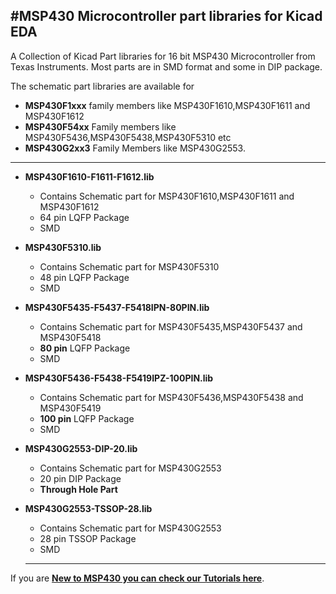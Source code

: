 #MSP430 Microcontroller part libraries for Kicad EDA
-----------------------------------------------------------------------------------------------
A Collection of Kicad Part libraries for 16 bit MSP430 Microcontroller from Texas Instruments.
Most parts are in SMD format and some in DIP package.

The schematic part libraries are available for

- **MSP430F1xxx** family members like MSP430F1610,MSP430F1611 and MSP430F1612
- **MSP430F54xx** Family members like MSP430F5436,MSP430F5438,MSP430F5310 etc
- **MSP430G2xx3** Family Members like MSP430G2553.

-------------------------------------------------------------------------------------------------

- **MSP430F1610-F1611-F1612.lib**
  - Contains Schematic part for MSP430F1610,MSP430F1611 and MSP430F1612 
  - 64 pin LQFP Package 
  - SMD

- **MSP430F5310.lib**
  - Contains Schematic part for MSP430F5310
  - 48 pin LQFP Package 
  - SMD

- **MSP430F5435-F5437-F5418IPN-80PIN.lib**
  - Contains Schematic part for MSP430F5435,MSP430F5437 and MSP430F5418
  - **80 pin** LQFP Package 
  - SMD

- **MSP430F5436-F5438-F5419IPZ-100PIN.lib**
  - Contains Schematic part for MSP430F5436,MSP430F5438 and MSP430F5419
  - **100 pin** LQFP Package 
  - SMD
   
- **MSP430G2553-DIP-20.lib**
  - Contains Schematic part for MSP430G2553
  - 20 pin DIP Package 
  - **Through Hole Part**
  
- **MSP430G2553-TSSOP-28.lib**
  - Contains Schematic part for MSP430G2553
  - 28 pin TSSOP Package 
  - SMD
   
  ------------------------------------------------------------------------------------------------------------------------------------
If you are <a href = "http://www.xanthium.in/brief-introduction-msp430g2xxx-using-ti-launchpad-development-board">**New to MSP430 you can check our Tutorials here**</a>.
